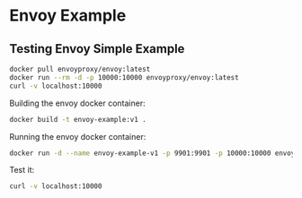 # Envoy Example

## Testing Envoy Simple Example

```bash
docker pull envoyproxy/envoy:latest
docker run --rm -d -p 10000:10000 envoyproxy/envoy:latest
curl -v localhost:10000
```

Building the envoy docker container:
```bash
docker build -t envoy-example:v1 .
```

Running the envoy docker container:
```bash
docker run -d --name envoy-example-v1 -p 9901:9901 -p 10000:10000 envoy-example:v1
```

Test it:
```bash
curl -v localhost:10000
```
